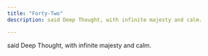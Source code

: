 ```yaml
---
title: "Forty-Two"
description: said Deep Thought, with infinite majesty and calm.

---
```

said Deep Thought, with infinite majesty and calm.